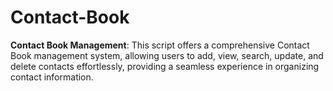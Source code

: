 # Contact-Book
**Contact Book Management**: This script offers a comprehensive Contact Book management system, allowing users to add, view, search, update, and delete contacts effortlessly, providing a seamless experience in organizing contact information.
